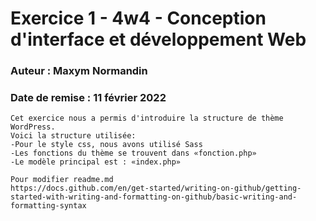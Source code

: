 # Exercice 1 - 4w4 - Conception d'interface et développement Web
### Auteur : Maxym Normandin
### Date de remise : 11 février 2022
```
Cet exercice nous a permis d'introduire la structure de thème WordPress.
Voici la structure utilisée:
-Pour le style css, nous avons utilisé Sass
-Les fonctions du thème se trouvent dans «fonction.php»
-Le modèle principal est : «index.php»

Pour modifier readme.md
https://docs.github.com/en/get-started/writing-on-github/getting-started-with-writing-and-formatting-on-github/basic-writing-and-formatting-syntax